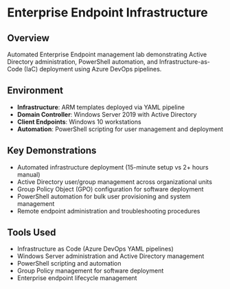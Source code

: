 # Enterprise Endpoint Infrastructure 

## Overview
Automated Enterprise Endpoint management lab demonstrating Active Directory administration, PowerShell automation, and Infrastructure-as-Code (IaC) deployment using Azure DevOps pipelines.

## Environment
- **Infrastructure**: ARM templates deployed via YAML pipeline
- **Domain Controller**: Windows Server 2019 with Active Directory
- **Client Endpoints**: Windows 10 workstations
- **Automation**: PowerShell scripting for user management and deployment

## Key Demonstrations
- Automated infrastructure deployment (15-minute setup vs 2+ hours manual)
- Active Directory user/group management across organizational units
- Group Policy Object (GPO) configuration for software deployment
- PowerShell automation for bulk user provisioning and system management
- Remote endpoint administration and troubleshooting procedures

## Tools Used
- Infrastructure as Code (Azure DevOps YAML pipelines)
- Windows Server administration and Active Directory management
- PowerShell scripting and automation
- Group Policy management for software deployment
- Enterprise endpoint lifecycle management
